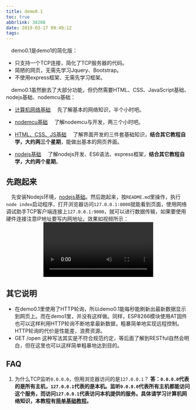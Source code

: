 ```yaml
---
title: demo0.1
toc: true
abbrlink: 38208
date: 2019-03-17 09:49:12
tags:
---
```


&emsp;demo0.1是demo1的简化版：
- 只支持一个TCP连接，简化了TCP服务器的代码。
- 简陋的网页，无需先学习Jquery、Bootstrap。
- 不使用express框架、无需先学习框架。

&emsp;demo0.1虽然删去了大部分功能，但仍然需要HTML、CSS、JavaScript基础、nodejs基础、nodemcu基础：

- [计算机网络基础](/posts/37707)
&emsp;先了解基本的网络知识，半个小时吧。

- [nodemcu基础](/posts/31494)
&emsp;了解nodemcu与开发，两三个小时吧。

- [HTML、CSS、JS基础](/posts/54080)
&emsp;了解界面开发的三件套基础知识，__结合其它教程自学，大约两三个星期__，能做出基本的网页界面。

- [nodejs基础](/posts/56793)
&emsp;了解nodejs开发、ES6语法、express框架，__结合其它教程自学，大约两个星期__。

## 先跑起来
&emsp;先安装Nodejs环境，[nodejs基础](/posts/56793)。然后跑起来，按`README.md`里操作，执行`node index`启动程序，打开浏览器访问`127.0.0.1:8000`就能看到页面，使用网络调试助手TCP客户端连接上`127.0.0.1:9000`，就可以进行数据传输，如果要使用硬件连接注意IP地址要写内网地址。效果如视频所示：
<video class="lazy" controls data-src="https://test-1251805228.file.myqcloud.com/demo0.1.mp4" controls="controls" style="max-width: 100%; display: block; margin-left: auto; margin-right: auto;">
your browser does not support the video tag
</video>

## 其它说明
- 在demo0.1里使用了HTTP轮询，所以demo0.1能每秒能刷新出最新数据显示到网页上。而在demo1里，并没有这样做。同样，ESP8266模块使用AT固件也可以这样利用HTTP轮询不断地拿最新数据，粗暴简单地实现远程控制。HTTP轮询的代价是性能差，浪费资源。
- GET /open 这种写法其实是不符合规范约定，等后面了解到RESTful自然会明白，但在这里也可以这样简单粗暴地达到目的。


## FAQ
1. 为什么TCP监听`0.0.0.0`，但用浏览器访问的是`127.0.0.1`？
__答：`0.0.0.0`代表的是所有主机，`127.0.0.1`代表的是本机。监听`0.0.0.0`代表所有主机都能访问这个服务，而访问`127.0.0.1`代表访问本机提供的服务。具体请学习计算机网络知识，本教程有[简单基础教程](/posts/37707)。__
